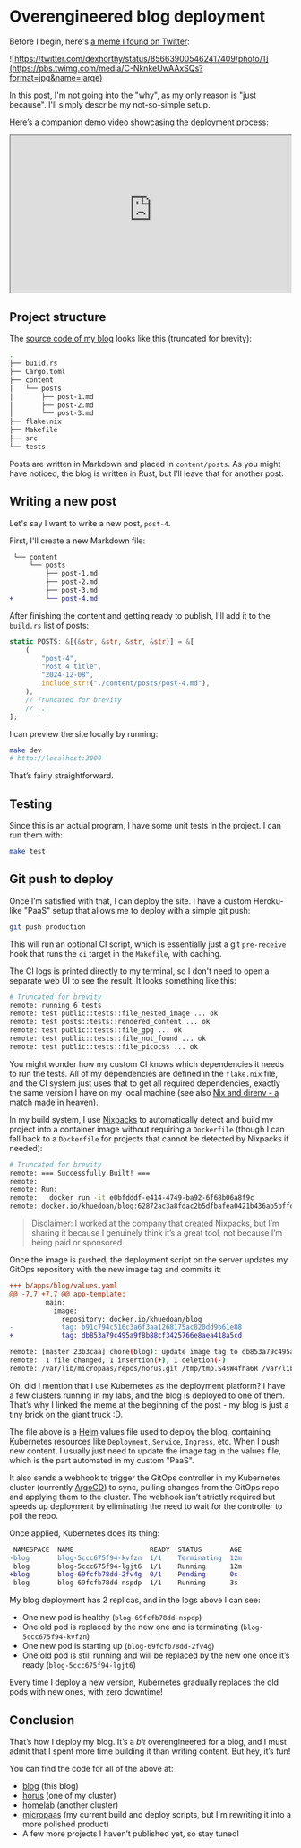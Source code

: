 # Overengineered blog deployment

Before I begin, here's [a meme I found on Twitter](https://twitter.com/dexhorthy/status/856639005462417409/photo/1):

![https://twitter.com/dexhorthy/status/856639005462417409/photo/1](https://pbs.twimg.com/media/C-NknkeUwAAxSQs?format=jpg&name=large)

In this post, I'm not going into the "why", as my only reason is "just
because". I'll simply describe my not-so-simple setup.

Here’s a companion demo video showcasing the deployment process:

<div style="position:relative; padding-bottom:56.25%; height:0; overflow:hidden; max-width:100%;">
    <iframe
        src="https://www.youtube-nocookie.com/embed/RvB2F-x8fno?si=d7XxSJd7vdhyzf-l"
        title="YouTube video player"
        allow="accelerometer; autoplay; clipboard-write; encrypted-media; gyroscope; picture-in-picture; web-share"
        referrerpolicy="strict-origin-when-cross-origin"
        allowfullscreen
        style="position:absolute; top:0; left:0; width:100%; height:100%;"
    ></iframe>
</div>

## Project structure

The [source code of my blog](https://github.com/khuedoan/blog) looks like this
(truncated for brevity):

```sh
.
├── build.rs
├── Cargo.toml
├── content
│   └── posts
│       ├── post-1.md
│       ├── post-2.md
│       └── post-3.md
├── flake.nix
├── Makefile
├── src
└── tests
```

Posts are written in Markdown and placed in `content/posts`. As you might have
noticed, the blog is written in Rust, but I’ll leave that for another post.

## Writing a new post

Let's say I want to write a new post, `post-4`.

First, I'll create a new Markdown file:

```diff
 └── content
     └── posts
         ├── post-1.md
         ├── post-2.md
         ├── post-3.md
+        └── post-4.md
```

After finishing the content and getting ready to publish, I'll add it to the
`build.rs` list of posts:

```rs
static POSTS: &[(&str, &str, &str, &str)] = &[
    (
        "post-4",
        "Post 4 title",
        "2024-12-08",
        include_str!("./content/posts/post-4.md"),
    ),
    // Truncated for brevity
    // ...
];
```

I can preview the site locally by running:

```sh
make dev
# http://localhost:3000
```

That’s fairly straightforward.

## Testing

Since this is an actual program, I have some unit tests in the project. I can
run them with:

```sh
make test
```

## Git push to deploy

Once I’m satisfied with that, I can deploy the site. I have a custom
Heroku-like "PaaS" setup that allows me to deploy with a simple git push:

```sh
git push production
```

This will run an optional CI script, which is essentially just a git
`pre-receive` hook that runs the `ci` target in the `Makefile`, with caching.

The CI logs is printed directly to my terminal, so I don't need to open a
separate web UI to see the result. It looks something like this:

```sh
# Truncated for brevity
remote: running 6 tests
remote: test public::tests::file_nested_image ... ok
remote: test posts::tests::rendered_content ... ok
remote: test public::tests::file_gpg ... ok
remote: test public::tests::file_not_found ... ok
remote: test public::tests::file_picocss ... ok
```

You might wonder how my custom CI knows which dependencies it needs to run the
tests. All of my dependencies are defined in the `flake.nix` file, and the CI
system just uses that to get all required dependencies, exactly the same
version I have on my local machine (see also [Nix and direnv - a match made in
heaven](https://www.khuedoan.com/posts/nix-and-direnv-a-match-made-in-heaven)).

In my build system, I use [Nixpacks](https://nixpacks.com) to automatically
detect and build my project into a container image without requiring a
`Dockerfile` (though I can fall back to a `Dockerfile` for projects that cannot
be detected by Nixpacks if needed):

```sh
# Truncated for brevity
remote: === Successfully Built! ===
remote: 
remote: Run:
remote:   docker run -it e0bfdddf-e414-4749-ba92-6f68b06a8f9c
remote: docker.io/khuedoan/blog:62872ac3a8fdac2b5dfbafea0421b436ab5bffdb
```

> Disclaimer: I worked at the company that created Nixpacks, but I’m sharing it
> because I genuinely think it’s a great tool, not because I’m being paid or
> sponsored.

Once the image is pushed, the deployment script on the server updates my GitOps
repository with the new image tag and commits it:

```diff
+++ b/apps/blog/values.yaml
@@ -7,7 +7,7 @@ app-template:
         main:
           image:
             repository: docker.io/khuedoan/blog
-            tag: b91c794c516c3a6f3aa1268175ac820dd9b61e88
+            tag: db853a79c495a9f8b88cf3425766e8aea418a5cd
```

```sh
remote: [master 23b3caa] chore(blog): update image tag to db853a79c495a9f8b88cf3425766e8aea418a5cd
remote:  1 file changed, 1 insertion(+), 1 deletion(-)
remote: /var/lib/micropaas/repos/horus.git /tmp/tmp.S4sW4fha6R /var/lib/micropaas/repos/blog.git
```

Oh, did I mention that I use Kubernetes as the deployment platform? I have a
few clusters running in my labs, and the blog is deployed to one of them.
That’s why I linked the meme at the beginning of the post - my blog is just a
tiny brick on the giant truck :D.

The file above is a [Helm](https://helm.sh) values file used to deploy the
blog, containing Kubernetes resources like `Deployment`, `Service`, `Ingress`,
etc. When I push new content, I usually just need to update the image tag in
the values file, which is the part automated in my custom "PaaS".

It also sends a webhook to trigger the GitOps controller in my Kubernetes
cluster (currently [ArgoCD](https://argo-cd.readthedocs.io/)) to sync, pulling
changes from the GitOps repo and applying them to the cluster. The webhook
isn’t strictly required but speeds up deployment by eliminating the need to
wait for the controller to poll the repo.

Once applied, Kubernetes does its thing:

```diff
 NAMESPACE  NAME                   READY  STATUS       AGE
-blog       blog-5ccc675f94-kvfzn  1/1    Terminating  12m
 blog       blog-5ccc675f94-lgjt6  1/1    Running      12m
+blog       blog-69fcfb78dd-2fv4g  0/1    Pending      0s
 blog       blog-69fcfb78dd-nspdp  1/1    Running      3s
```

My blog deployment has 2 replicas, and in the logs above I can see:

- One new pod is healthy (`blog-69fcfb78dd-nspdp`)
- One old pod is replaced by the new one and is terminating (`blog-5ccc675f94-kvfzn`)
- One new pod is starting up (`blog-69fcfb78dd-2fv4g`)
- One old pod is still running and will be replaced by the new one once it’s
  ready (`blog-5ccc675f94-lgjt6`)

Every time I deploy a new version, Kubernetes gradually replaces the old pods
with new ones, with zero downtime!

## Conclusion

That’s how I deploy my blog. It’s a _bit_ overengineered for a blog, and I must
admit that I spent more time building it than writing content. But hey, it’s
fun!

You can find the code for all of the above at:

- [blog](https://github.com/khuedoan/blog) (this blog)
- [horus](https://github.com/khuedoan/horus) (one of my cluster)
- [homelab](https://github.com/khuedoan/homelab) (another cluster)
- [micropaas](https://github.com/khuedoan/micropaas) (my current build and deploy
  scripts, but I'm rewriting it into a more polished product)
- A few more projects I haven’t published yet, so stay tuned!
